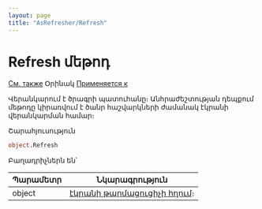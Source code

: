 ```yaml
---
layout: page
title: "AsRefresher/Refresh"
---
```



# Refresh մեթոդ

[См. также](../Functions/InterfaceManagment/CreateRefresher.html) Օրինակ [Применяется к](../AsRefresher.md)

Վերանկարում է ծրագրի պատուհանը։ Անհրաժեշտության դեպքում մեթոդը կիրառվում է ծանր հաշվարկների ժամանակ էկրանի վերանկարման համար։ 

Շարահյուսություն

``` vb
object.Refresh
```

Բաղադրիչներն են՝ 

| Պարամետր | Նկարագրություն |
|--|--|
| object | [էկրանի թարմացուցիչի հղում](../AsRefresher.md)։ |
